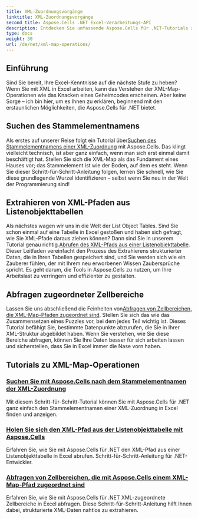 ```yaml
---
title: XML-Zuordnungsvorgänge
linktitle: XML-Zuordnungsvorgänge
second_title: Aspose.Cells .NET Excel-Verarbeitungs-API
description: Entdecken Sie umfassende Aspose.Cells für .NET-Tutorials zu XML-Map-Operationen, um Ihre Excel-Kenntnisse mühelos zu verbessern.
type: docs
weight: 30
url: /de/net/xml-map-operations/
---
```

## Einführung

Sind Sie bereit, Ihre Excel-Kenntnisse auf die nächste Stufe zu heben? Wenn Sie mit XML in Excel arbeiten, kann das Verstehen der XML-Map-Operationen wie das Knacken eines Geheimcodes erscheinen. Aber keine Sorge – ich bin hier, um es Ihnen zu erklären, beginnend mit den erstaunlichen Möglichkeiten, die Aspose.Cells für .NET bietet. 

## Suchen des Stammelementnamens

 Als erstes auf unserer Reise folgt ein Tutorial über[Suchen des Stammelementnamens einer XML-Zuordnung](./find-root-element-name/) mit Aspose.Cells. Das klingt vielleicht technisch, ist aber ganz einfach, wenn man sich erst einmal damit beschäftigt hat. Stellen Sie sich die XML-Map als das Fundament eines Hauses vor; das Stammelement ist wie der Boden, auf dem es steht. Wenn Sie dieser Schritt-für-Schritt-Anleitung folgen, lernen Sie schnell, wie Sie diese grundlegende Wurzel identifizieren – selbst wenn Sie neu in der Welt der Programmierung sind!

## Extrahieren von XML-Pfaden aus Listenobjekttabellen

Als nächstes wagen wir uns in die Welt der List Object Tables. Sind Sie schon einmal auf eine Tabelle in Excel gestoßen und haben sich gefragt, wie Sie XML-Pfade daraus ziehen können? Dann sind Sie in unserem Tutorial genau richtig.[Abrufen des XML-Pfads aus einer Listenobjekttabelle](./get-xml-path-from-list-object-table/). Dieser Leitfaden vereinfacht den Prozess des Extrahierens strukturierter Daten, die in Ihren Tabellen gespeichert sind, und Sie werden sich wie ein Zauberer fühlen, der mit Ihrem neu erworbenen Wissen Zaubersprüche spricht. Es geht darum, die Tools in Aspose.Cells zu nutzen, um Ihre Arbeitslast zu verringern und effizienter zu gestalten.

## Abfragen zugeordneter Zellbereiche

 Lassen Sie uns abschließend die Feinheiten von[Abfragen von Zellbereichen, die XML-Map-Pfaden zugeordnet sind](./query-cell-areas-mapped-to-xml-map-path/). Stellen Sie sich das wie das Zusammensetzen eines Puzzles vor, bei dem jedes Teil wichtig ist. Dieses Tutorial befähigt Sie, bestimmte Datenpunkte abzurufen, die Sie in Ihrer XML-Struktur abgebildet haben. Wenn Sie verstehen, wie Sie diese Bereiche abfragen, können Sie Ihre Daten besser für sich arbeiten lassen und sicherstellen, dass Sie in Excel immer die Nase vorn haben.

## Tutorials zu XML-Map-Operationen
### [Suchen Sie mit Aspose.Cells nach dem Stammelementnamen der XML-Zuordnung](./find-root-element-name/)
Mit diesem Schritt-für-Schritt-Tutorial können Sie mit Aspose.Cells für .NET ganz einfach den Stammelementnamen einer XML-Zuordnung in Excel finden und anzeigen.
### [Holen Sie sich den XML-Pfad aus der Listenobjekttabelle mit Aspose.Cells](./get-xml-path-from-list-object-table/)
Erfahren Sie, wie Sie mit Aspose.Cells für .NET den XML-Pfad aus einer Listenobjekttabelle in Excel abrufen. Schritt-für-Schritt-Anleitung für .NET-Entwickler.
### [Abfragen von Zellbereichen, die mit Aspose.Cells einem XML-Map-Pfad zugeordnet sind](./query-cell-areas-mapped-to-xml-map-path/)
Erfahren Sie, wie Sie mit Aspose.Cells für .NET XML-zugeordnete Zellbereiche in Excel abfragen. Diese Schritt-für-Schritt-Anleitung hilft Ihnen dabei, strukturierte XML-Daten nahtlos zu extrahieren.